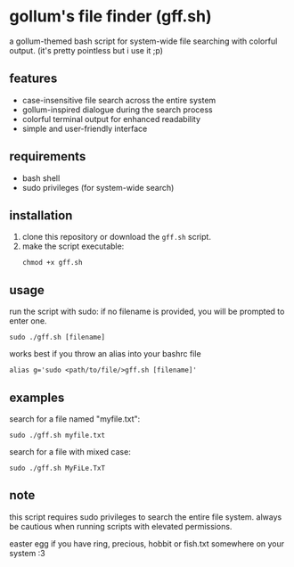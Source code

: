 # gollum's file finder (gff.sh)

a gollum-themed bash script for system-wide file searching with colorful output. (it's pretty pointless but i use it ;p)

## features

- case-insensitive file search across the entire system
- gollum-inspired dialogue during the search process
- colorful terminal output for enhanced readability
- simple and user-friendly interface

## requirements

- bash shell
- sudo privileges (for system-wide search)

## installation

1. clone this repository or download the `gff.sh` script.
2. make the script executable:
   ```
   chmod +x gff.sh
   ```

## usage

run the script with sudo:
if no filename is provided, you will be prompted to enter one.

```
sudo ./gff.sh [filename]
```

works best if you throw an alias into your bashrc file
```
alias g='sudo <path/to/file/>gff.sh [filename]'
```

## examples

search for a file named "myfile.txt":
```
sudo ./gff.sh myfile.txt
```

search for a file with mixed case:
```
sudo ./gff.sh MyFiLe.TxT
```

## note

this script requires sudo privileges to search the entire file system. always be cautious when running scripts with elevated permissions.

easter egg if you have ring, precious, hobbit or fish.txt somewhere on your system :3
